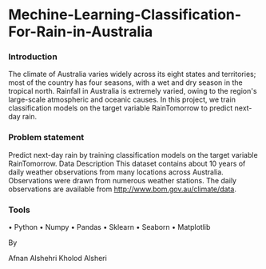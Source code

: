 
# Mechine-Learning-Classification-For-Rain-in-Australia 

### Introduction

The climate of Australia varies widely across its eight states and territories; most of the country has four seasons, with a wet and dry season in the tropical north.
Rainfall in Australia is extremely varied, owing to the region's large-scale atmospheric and oceanic causes. In this project, we train classification models on the target variable RainTomorrow to predict next-day rain.



### Problem statement

Predict next-day rain by training classification models on the target variable RainTomorrow.
   Data Description
This dataset contains about 10 years of daily weather observations from many locations across Australia.
Observations were drawn from numerous weather stations. The daily observations are available from http://www.bom.gov.au/climate/data.

 ### Tools

•	Python
•	Numpy
•	Pandas
•	Sklearn
•	Seaborn
•	Matplotlib






By

Afnan Alshehri
Kholod Alsheri
